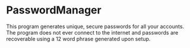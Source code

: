 # PasswordManager

This program generates unique, secure passwords for all your accounts. The program does not ever connect to the internet and passwords are recoverable using a 12 word phrase generated upon setup.
